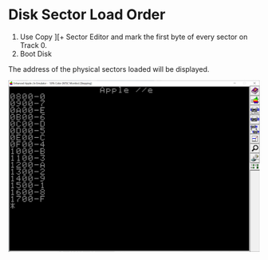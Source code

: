 # Disk Sector Load Order

1. Use Copy \]\[+  Sector Editor and mark the first byte of every sector on Track 0.
2. Boot Disk

The address of the physical sectors loaded will be displayed.

![pics/boot_sector_load_order.png](pics/boot_sector_load_order.png)
